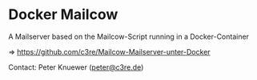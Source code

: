 # Docker Mailcow
A Mailserver based on the Mailcow-Script running in a Docker-Container

=> https://github.com/c3re/Mailcow-Mailserver-unter-Docker

Contact: Peter Knuewer (peter@c3re.de)
